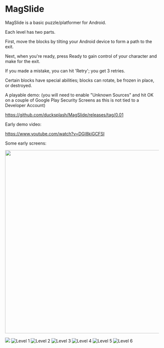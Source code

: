 # MagSlide

MagSlide is a basic puzzle/platformer for Android.

Each level has two parts.

First, move the blocks by tilting your Android device to form a path to the exit.

Next, when you're ready, press Ready to gain control of your character and make for the exit.

If you made a mistake, you can hit 'Retry'; you get 3 retries.

Certain blocks have special abilities; blocks can rotate, be frozen in place, or destroyed. 

A playable demo: (you will need to enable "Unknown Sources" and hit OK on a couple of Google Play Security Screens as this is not tied to a Developer Account)

https://github.com/ducksplash/MagSlide/releases/tag/0.01


Early demo video:

https://www.youtube.com/watch?v=DGl8kiGCFSI

Some early screens:

<img src="https://media.githubusercontent.com/media/ducksplash/MagSlide/master/screenshots/0.jpg" width="800" height="600">




![]( =250x250)
![Level 1](https://media.githubusercontent.com/media/ducksplash/MagSlide/master/screenshots/1.jpg)
![Level 2](https://media.githubusercontent.com/media/ducksplash/MagSlide/master/screenshots/2.jpg)
![Level 3](https://media.githubusercontent.com/media/ducksplash/MagSlide/master/screenshots/3.jpg)
![Level 4](https://media.githubusercontent.com/media/ducksplash/MagSlide/master/screenshots/4.jpg)
![Level 5](https://media.githubusercontent.com/media/ducksplash/MagSlide/master/screenshots/5.jpg)
![Level 6](https://media.githubusercontent.com/media/ducksplash/MagSlide/master/screenshots/6.jpg)

